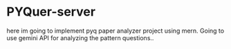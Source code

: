 ﻿# PYQuer-server


here im going to implement pyq paper analyzer project using mern. Going to use gemini API for analyzing the pattern questions..
